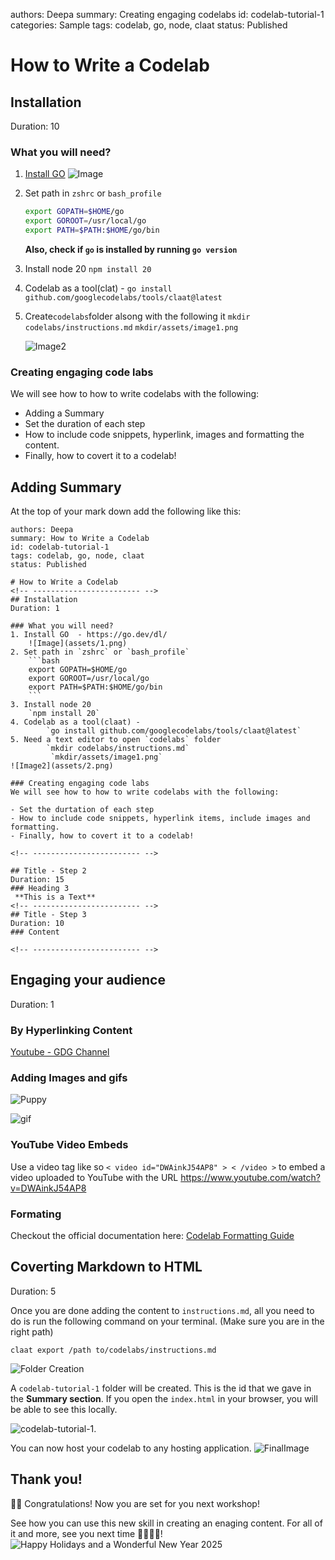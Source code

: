 authors: Deepa 
summary: Creating engaging codelabs
id: codelab-tutorial-1
categories: Sample
tags: codelab, go, node, claat
status: Published 

# How to Write a Codelab
<!-- ------------------------ -->
## Installation 
Duration: 10

### What you will need? 
1. [Install GO](https://go.dev/dl/)
    ![Image](assets/1.png)
2. Set path in `zshrc` or `bash_profile`
    ```bash 
    export GOPATH=$HOME/go
    export GOROOT=/usr/local/go
    export PATH=$PATH:$HOME/go/bin
    ```
    **Also, check if `go` is installed by running `go version`**
3. Install node 20 
    `npm install 20`
4. Codelab as a tool(clat) - 
        `go install github.com/googlecodelabs/tools/claat@latest`
5. Create`codelabs`folder alsong with the following it
        `mkdir codelabs/instructions.md`
        `mkdir/assets/image1.png`

    ![Image2](assets/2.png)

### Creating engaging code labs
We will see how to how to write codelabs with the following:

- Adding a Summary 
- Set the duration of each step
- How to include code snippets, hyperlink, images and formatting the content. 
- Finally, how to covert it to a codelab!


<!-- ------------------------ -->
## Adding Summary

At the top of your mark down add the following like this:

```
authors: Deepa 
summary: How to Write a Codelab
id: codelab-tutorial-1
tags: codelab, go, node, claat
status: Published 

# How to Write a Codelab
<!-- ------------------------ -->
## Installation 
Duration: 1

### What you will need? 
1. Install GO  - https://go.dev/dl/
    ![Image](assets/1.png)
2. Set path in `zshrc` or `bash_profile`
    ```bash 
    export GOPATH=$HOME/go
    export GOROOT=/usr/local/go
    export PATH=$PATH:$HOME/go/bin
    ```
3. Install node 20 
    `npm install 20`
4. Codelab as a tool(claat) - 
        `go install github.com/googlecodelabs/tools/claat@latest`
5. Need a text editor to open `codelabs` folder
        `mkdir codelabs/instructions.md`
         `mkdir/assets/image1.png`
![Image2](assets/2.png)

### Creating engaging code labs
We will see how to how to write codelabs with the following:

- Set the durtation of each step
- How to include code snippets, hyperlink items, include images and formatting. 
- Finally, how to covert it to a codelab!

<!-- ------------------------ -->

## Title - Step 2
Duration: 15
### Heading 3
 **This is a Text**
<!-- ------------------------ -->
## Title - Step 3
Duration: 10
### Content

<!-- ------------------------ -->

```


<!-- ------------------------ -->
## Engaging  your audience
Duration: 1
### By Hyperlinking Content
[Youtube - GDG Channel](https://www.youtube.com/@GoogleDeveloperGroups)

### Adding Images  and  gifs
![Puppy](assets/puppy.jpg)

![gif](assets/AppDemo.gif)

### YouTube Video Embeds 

Use a video tag like so `< video id="DWAinkJ54AP8" > < /video >` to embed a video uploaded to YouTube with the URL https://www.youtube.com/watch?v=DWAinkJ54AP8

### Formating

Checkout the official documentation here: [Codelab Formatting Guide](https://github.com/googlecodelabs/tools/blob/master/FORMAT-GUIDE.md)

<!-- ------------------------ -->
## Coverting Markdown to HTML
Duration: 5

Once you are done adding the content to `instructions.md`, all you need to do is run the following command on your terminal. (Make sure you are in the right path)

`claat export /path to/codelabs/instructions.md`

![Folder Creation](assets/5.png)

A `codelab-tutorial-1` folder will be created. This is the id that we gave in the **Summary section**. If you open the `index.html` in your browser, you will be able to see this locally.

![codelab-tutorial-1](assets/3.png). 

You can now host your codelab to any hosting application.
![FinalImage](assets/4.png)

## Thank you!
🎉🎉 Congratulations! Now you are set for you next workshop!

See how you can use this new skill in creating an enaging content. For all of it and more, see you next time 👋🏼👋🏼!
![Happy Holidays and a Wonderful New Year 2025](assets/wishes.png)


